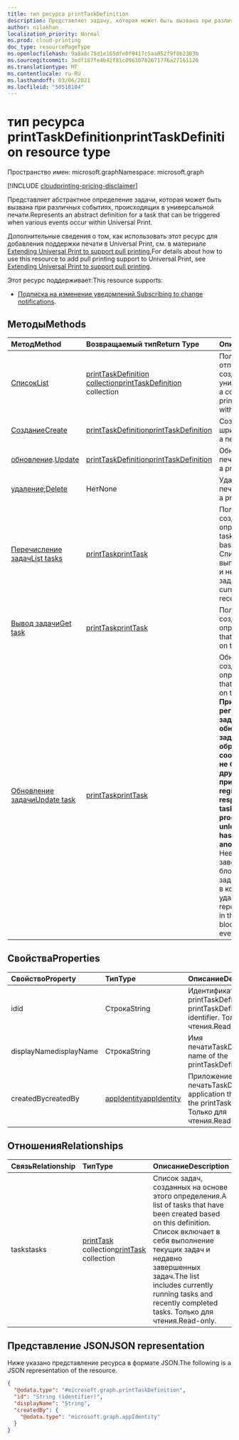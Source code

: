 ```yaml
---
title: тип ресурса printTaskDefinition
description: Представляет задачу, которая может быть вызвана при различных событиях, происходящих в универсальной печати.
author: nilakhan
localization_priority: Normal
ms.prod: cloud-printing
doc_type: resourcePageType
ms.openlocfilehash: 9a8a8c78d1e165dfe0f9417c5aa052f9f0b2383b
ms.sourcegitcommit: 3edf187fe4b42f81c09610782671776a27161126
ms.translationtype: MT
ms.contentlocale: ru-RU
ms.lasthandoff: 03/06/2021
ms.locfileid: "50518104"
---
```

# <a name="printtaskdefinition-resource-type"></a><span data-ttu-id="7942a-103">тип ресурса printTaskDefinition</span><span class="sxs-lookup"><span data-stu-id="7942a-103">printTaskDefinition resource type</span></span>

<span data-ttu-id="7942a-104">Пространство имен: microsoft.graph</span><span class="sxs-lookup"><span data-stu-id="7942a-104">Namespace: microsoft.graph</span></span>

[!INCLUDE [cloudprinting-pricing-disclaimer](../../includes/cloudprinting-pricing-disclaimer.md)]

<span data-ttu-id="7942a-105">Представляет абстрактное определение задачи, которая может быть вызвана при различных событиях, происходящих в универсальной печати.</span><span class="sxs-lookup"><span data-stu-id="7942a-105">Represents an abstract definition for a task that can be triggered when various events occur within Universal Print.</span></span>

<span data-ttu-id="7942a-106">Дополнительные сведения о том, как использовать этот ресурс для добавления поддержки печати в Universal Print, см. в материале [Extending Universal Print to support pull printing.](/graph/universal-print-concept-overview#extending-universal-print-to-support-pull-printing)</span><span class="sxs-lookup"><span data-stu-id="7942a-106">For details about how to use this resource to add pull printing support to Universal Print, see [Extending Universal Print to support pull printing](/graph/universal-print-concept-overview#extending-universal-print-to-support-pull-printing).</span></span>

<span data-ttu-id="7942a-107">Этот ресурс поддерживает:</span><span class="sxs-lookup"><span data-stu-id="7942a-107">This resource supports:</span></span>
* <span data-ttu-id="7942a-108">[Подписка на изменение уведомлений.](/graph/universal-print-webhook-notifications)</span><span class="sxs-lookup"><span data-stu-id="7942a-108">[Subscribing to change notifications](/graph/universal-print-webhook-notifications).</span></span>

## <a name="methods"></a><span data-ttu-id="7942a-109">Методы</span><span class="sxs-lookup"><span data-stu-id="7942a-109">Methods</span></span>
| <span data-ttu-id="7942a-110">Метод</span><span class="sxs-lookup"><span data-stu-id="7942a-110">Method</span></span>       | <span data-ttu-id="7942a-111">Возвращаемый тип</span><span class="sxs-lookup"><span data-stu-id="7942a-111">Return Type</span></span> | <span data-ttu-id="7942a-112">Описание</span><span class="sxs-lookup"><span data-stu-id="7942a-112">Description</span></span> |
|:-------------|:------------|:------------|
| [<span data-ttu-id="7942a-113">Список</span><span class="sxs-lookup"><span data-stu-id="7942a-113">List</span></span>](../api/print-list-taskdefinitions.md) | <span data-ttu-id="7942a-114">[printTaskDefinition collection](printtaskdefinition.md)</span><span class="sxs-lookup"><span data-stu-id="7942a-114">[printTaskDefinition](printtaskdefinition.md) collection</span></span> | <span data-ttu-id="7942a-115">Получите полный список отпечатковTaskDefinitions, созданных в универсальной печати.</span><span class="sxs-lookup"><span data-stu-id="7942a-115">Get a complete list of printTaskDefinitions created within Universal Print.</span></span> |
| [<span data-ttu-id="7942a-116">Создание</span><span class="sxs-lookup"><span data-stu-id="7942a-116">Create</span></span>](../api/print-post-taskdefinitions.md) | [<span data-ttu-id="7942a-117">printTaskDefinition</span><span class="sxs-lookup"><span data-stu-id="7942a-117">printTaskDefinition</span></span>](printtaskdefinition.md) | <span data-ttu-id="7942a-118">Создайте новый шрифтTaskDefinition.</span><span class="sxs-lookup"><span data-stu-id="7942a-118">Create a new printTaskDefinition.</span></span> |
| <span data-ttu-id="7942a-119">[обновление](../api/print-update-taskdefinition.md).</span><span class="sxs-lookup"><span data-stu-id="7942a-119">[Update](../api/print-update-taskdefinition.md)</span></span> | [<span data-ttu-id="7942a-120">printTaskDefinition</span><span class="sxs-lookup"><span data-stu-id="7942a-120">printTaskDefinition</span></span>](printtaskdefinition.md) | <span data-ttu-id="7942a-121">Обновление печатиTaskDefinition.</span><span class="sxs-lookup"><span data-stu-id="7942a-121">Update a printTaskDefinition.</span></span> |
| <span data-ttu-id="7942a-122">[удаление](../api/print-delete-taskdefinition.md);</span><span class="sxs-lookup"><span data-stu-id="7942a-122">[Delete](../api/print-delete-taskdefinition.md)</span></span> | <span data-ttu-id="7942a-123">Нет</span><span class="sxs-lookup"><span data-stu-id="7942a-123">None</span></span> | <span data-ttu-id="7942a-124">Удаление печатиTaskDefinition.</span><span class="sxs-lookup"><span data-stu-id="7942a-124">Delete a printTaskDefinition.</span></span> |
| [<span data-ttu-id="7942a-125">Перечисление задач</span><span class="sxs-lookup"><span data-stu-id="7942a-125">List tasks</span></span>](../api/printtaskdefinition-list-tasks.md) | [<span data-ttu-id="7942a-126">printTask</span><span class="sxs-lookup"><span data-stu-id="7942a-126">printTask</span></span>](printtask.md) | <span data-ttu-id="7942a-127">Получите список задач, созданных на основе этого определения.</span><span class="sxs-lookup"><span data-stu-id="7942a-127">Get a list of tasks that have been created based on this definition.</span></span> <span data-ttu-id="7942a-128">Список включает в себя выполнение текущих задач и недавно завершенных задач.</span><span class="sxs-lookup"><span data-stu-id="7942a-128">The list includes currently running tasks and recently completed tasks.</span></span> |
| [<span data-ttu-id="7942a-129">Вывод задачи</span><span class="sxs-lookup"><span data-stu-id="7942a-129">Get task</span></span>](../api/printtask-get.md) | [<span data-ttu-id="7942a-130">printTask</span><span class="sxs-lookup"><span data-stu-id="7942a-130">printTask</span></span>](printtask.md) | <span data-ttu-id="7942a-131">Получает задачу, созданную на основе этого определения.</span><span class="sxs-lookup"><span data-stu-id="7942a-131">Gets a task that has been created based on this definition.</span></span> |
| [<span data-ttu-id="7942a-132">Обновление задачи</span><span class="sxs-lookup"><span data-stu-id="7942a-132">Update task</span></span>](../api/printtaskdefinition-update-task.md) | [<span data-ttu-id="7942a-133">printTask</span><span class="sxs-lookup"><span data-stu-id="7942a-133">printTask</span></span>](printtask.md) | <span data-ttu-id="7942a-134">Обновление задачи, созданной на основе этого определения.</span><span class="sxs-lookup"><span data-stu-id="7942a-134">Update a task that has been created based on this definition.</span></span> <span data-ttu-id="7942a-135">**Приложения, которые регистрируют триггеры задач, отвечают за обновление состояния задачи по завершению обработки, если соответствующий printJob не был перенаправлен на другой принтер.**</span><span class="sxs-lookup"><span data-stu-id="7942a-135">**Applications that register task triggers are responsible for updating task status when processing is finished, unless the related printJob has been redirected to another printer.**</span></span> <span data-ttu-id="7942a-136">Невыполнение отчетов о завершении приведет к блокировке связанного задания печати от печати и в конечном итоге к их удаляемой работе.</span><span class="sxs-lookup"><span data-stu-id="7942a-136">Failure to report completion will result in the related print job being blocked from printing and eventually deleted.</span></span> |

## <a name="properties"></a><span data-ttu-id="7942a-137">Свойства</span><span class="sxs-lookup"><span data-stu-id="7942a-137">Properties</span></span>
|<span data-ttu-id="7942a-138">Свойство</span><span class="sxs-lookup"><span data-stu-id="7942a-138">Property</span></span>|<span data-ttu-id="7942a-139">Тип</span><span class="sxs-lookup"><span data-stu-id="7942a-139">Type</span></span>|<span data-ttu-id="7942a-140">Описание</span><span class="sxs-lookup"><span data-stu-id="7942a-140">Description</span></span>|
|:---|:---|:---|
|<span data-ttu-id="7942a-141">id</span><span class="sxs-lookup"><span data-stu-id="7942a-141">id</span></span>|<span data-ttu-id="7942a-142">Строка</span><span class="sxs-lookup"><span data-stu-id="7942a-142">String</span></span>|<span data-ttu-id="7942a-143">Идентификатор printTaskDefinition.</span><span class="sxs-lookup"><span data-stu-id="7942a-143">The printTaskDefinition's identifier.</span></span> <span data-ttu-id="7942a-144">Только для чтения.</span><span class="sxs-lookup"><span data-stu-id="7942a-144">Read-only.</span></span>|
|<span data-ttu-id="7942a-145">displayName</span><span class="sxs-lookup"><span data-stu-id="7942a-145">displayName</span></span>|<span data-ttu-id="7942a-146">Строка</span><span class="sxs-lookup"><span data-stu-id="7942a-146">String</span></span>|<span data-ttu-id="7942a-147">Имя печатиTaskDefinition.</span><span class="sxs-lookup"><span data-stu-id="7942a-147">The name of the printTaskDefinition.</span></span>|
|<span data-ttu-id="7942a-148">createdBy</span><span class="sxs-lookup"><span data-stu-id="7942a-148">createdBy</span></span>|[<span data-ttu-id="7942a-149">appIdentity</span><span class="sxs-lookup"><span data-stu-id="7942a-149">appIdentity</span></span>](appidentity.md)|<span data-ttu-id="7942a-150">Приложение, создав печатьTaskDefinition.</span><span class="sxs-lookup"><span data-stu-id="7942a-150">The application that created the printTaskDefinition.</span></span> <span data-ttu-id="7942a-151">Только для чтения.</span><span class="sxs-lookup"><span data-stu-id="7942a-151">Read-only.</span></span>|

## <a name="relationships"></a><span data-ttu-id="7942a-152">Отношения</span><span class="sxs-lookup"><span data-stu-id="7942a-152">Relationships</span></span>
|<span data-ttu-id="7942a-153">Связь</span><span class="sxs-lookup"><span data-stu-id="7942a-153">Relationship</span></span>|<span data-ttu-id="7942a-154">Тип</span><span class="sxs-lookup"><span data-stu-id="7942a-154">Type</span></span>|<span data-ttu-id="7942a-155">Описание</span><span class="sxs-lookup"><span data-stu-id="7942a-155">Description</span></span>|
|:---|:---|:---|
|<span data-ttu-id="7942a-156">tasks</span><span class="sxs-lookup"><span data-stu-id="7942a-156">tasks</span></span>|<span data-ttu-id="7942a-157">[printTask](printtask.md) collection</span><span class="sxs-lookup"><span data-stu-id="7942a-157">[printTask](printtask.md) collection</span></span>|<span data-ttu-id="7942a-158">Список задач, созданных на основе этого определения.</span><span class="sxs-lookup"><span data-stu-id="7942a-158">A list of tasks that have been created based on this definition.</span></span> <span data-ttu-id="7942a-159">Список включает в себя выполнение текущих задач и недавно завершенных задач.</span><span class="sxs-lookup"><span data-stu-id="7942a-159">The list includes currently running tasks and recently completed tasks.</span></span> <span data-ttu-id="7942a-160">Только для чтения.</span><span class="sxs-lookup"><span data-stu-id="7942a-160">Read-only.</span></span>|

## <a name="json-representation"></a><span data-ttu-id="7942a-161">Представление JSON</span><span class="sxs-lookup"><span data-stu-id="7942a-161">JSON representation</span></span>
<span data-ttu-id="7942a-162">Ниже указано представление ресурса в формате JSON.</span><span class="sxs-lookup"><span data-stu-id="7942a-162">The following is a JSON representation of the resource.</span></span>
<!-- {
  "blockType": "resource",
  "keyProperty": "id",
  "@odata.type": "microsoft.graph.printTaskDefinition",
  "openType": false
}
-->
``` json
{
  "@odata.type": "#microsoft.graph.printTaskDefinition",
  "id": "String (identifier)",
  "displayName": "String",
  "createdBy": {
    "@odata.type": "microsoft.graph.appIdentity"
  }
}
```


